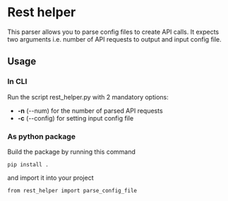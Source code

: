 # Rest helper

This parser allows you to parse config files to create API calls.
It expects two arguments i.e. number of API requests to output and input config file.

## Usage
### In CLI
Run the script rest_helper.py with 2 mandatory options:
 <ul>
 <li>
 <b>-n</b> (--num) for the number of parsed API requests
 </li>
 <li> 
 <b>-c</b> (--config) for setting input config file
 </li>
 </ul>
 
### As python package
Build the package by running this command

``
pip install .
``

and import it into your project

``
from rest_helper import parse_config_file
`` 
